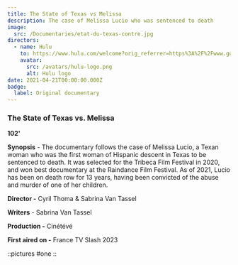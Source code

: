 ```yaml
---
title: The State of Texas vs Melissa
description: The case of Melissa Lucio who was sentenced to death
image:
  src: /Documentaries/etat-du-texas-contre.jpg
directors:
  - name: Hulu
    to: https://www.hulu.com/welcome?orig_referrer=https%3A%2F%2Fwww.google.com%2F/sex-is-comedy-la-revolution-des-coordinatrices-d-intimite/
    avatar:
      src: /avatars/hulu-logo.png
      alt: Hulu logo
date: 2021-04-21T00:00:00.000Z
badge:
  label: Original documentary
---
```


### The State of Texas vs. Melissa

**102'**

**Synopsis** - The documentary follows the case of Melissa Lucio, a Texan woman who was the first woman of Hispanic descent in Texas to be sentenced to death. It was selected for the Tribeca Film Festival in 2020, and won best documentary at the Raindance Film Festival. As of 2021, Lucio has been on death row for 13 years, having been convicted of the abuse and murder of one of her children.

**Director -** Cyril Thoma & Sabrina Van Tassel

**Writers** - Sabrina Van Tassel

**Production -** Cinétévé

**First aired on -** France TV Slash 2023

::pictures
#one
::
